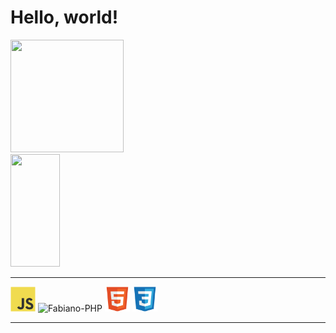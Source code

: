# Hello, world!
<div>
    <img height="180em" width="60%" src="https://github-readme-stats.vercel.app/api?username=fabianoomendes&theme=great-gatsby&show_icons=true"/>
    <img height="180em" width="39.5%" src="https://github-readme-stats.vercel.app/api/top-langs/?username=fabianoomendes&layout=compact&langs_count=16&theme=great-gatsby"/>
</div>
<hr>
<div>
    <img alt="Fabiano-JS" width="40" src="https://github.com/devicons/devicon/blob/master/icons/javascript/javascript-original.svg">
    <img alt="Fabiano-PHP" width="40" height="40" src="https://github.com/fabianoomendes/fabianoomendes/blob/main/icons/php.png">
    <img alt="Fabiano-HTML" width="40" src="https://github.com/devicons/devicon/blob/master/icons/html5/html5-original.svg">
    <img alt="Fabiano-CSS" width="40" src="https://github.com/devicons/devicon/blob/master/icons/css3/css3-original.svg">   
</div>
<hr/>
